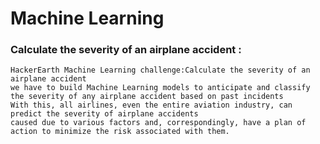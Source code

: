 # Machine Learning 

###  Calculate the severity of an airplane accident :  
    HackerEarth Machine Learning challenge:Calculate the severity of an airplane accident
    we have to build Machine Learning models to anticipate and classify the severity of any airplane accident based on past incidents 
    With this, all airlines, even the entire aviation industry, can predict the severity of airplane accidents                      
    caused due to various factors and, correspondingly, have a plan of action to minimize the risk associated with them.
 

